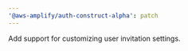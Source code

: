 ```yaml
---
'@aws-amplify/auth-construct-alpha': patch
---
```


Add support for customizing user invitation settings.
